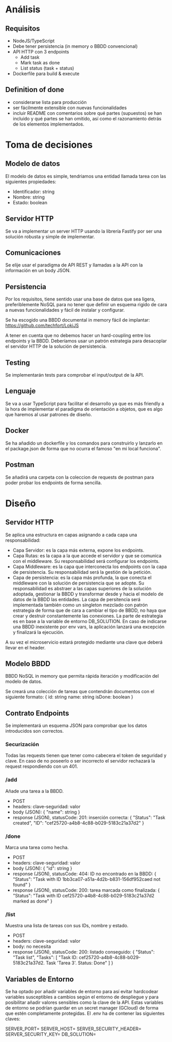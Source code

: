 # Análisis

## Requisitos
* NodeJS/TypeScript
* Debe tener persistencia (in memory o BBDD convencional)
* API HTTP con 3 endpoints
    * Add task
    * Mark task as done
    * List status (task + status)
* Dockerfile para build & execute

## Definition of done
* considerarse lista para producción
* ser fácilmente extensible con nuevas funcionalidades
* incluir README con comentarios sobre qué partes (supuestos) se han incluido y qué partes se han omitido, así como el razonamiento detrás de los elementos implementados.

# Toma de decisiones

## Modelo de datos
El modelo de datos es simple, tendriamos una entidad llamada tarea con las siguientes propiedades:
* Identificador: string
* Nombre: string
* Estado: boolean

## Servidor HTTP
Se va a implementar un server HTTP usando la librería Fastify por ser una solución robusta y simple de implementar.

## Comunicaciones
Se elije usar el paradigma de API REST y llamadas a la API con la información en un body JSON.

## Persistencia
Por los requisitos, tiene sentido usar una base de datos que sea ligera, preferiblemente NoSQL para no tener que definir un esquema rigido de cara a nuevas funcionalidades y fácil de instalar y configurar.

Se ha escogido una BBDD documental in memory fácil de implantar: https://github.com/techfort/LokiJS

A tener en cuenta que no debemos hacer un hard-coupling entre los endpoints y la BBDD. Deberíamos usar un patrón estrategia para desacoplar el servidor HTTP de la solución de persistencia.

## Testing
Se implementarán tests para comprobar el input/output de la API.

## Lenguaje
Se va a usar TypeScript para facilitar el desarrollo ya que es más friendly a la hora de implementar el paradigma de orientación a objetos, que es algo que haremos al usar patrones de diseño.

## Docker
Se ha añadido un dockerfile y los comandos para construirlo y lanzarlo en el package.json de forma que no ocurra el famoso "en mi local funciona".

## Postman
Se añadirá una carpeta con la coleccion de requests de postman para poder probar los endpoints de forma sencilla.

# Diseño

## Servidor HTTP

Se aplica una estructura en capas asignando a cada capa una responsabilidad:

* Capa Servidor: es la capa más externa, expone los endpoints.
* Capa Rutas: es la capa a la que accede el servidor y que se comunica con el middleware. Su responsabilidad será configurar los endpoints.
* Capa Middleware: es la capa que interconecta los endpoints con la capa de persistencia. Su responsabilidad será la gestión de la petición.
* Capa de persistencia: es la capa más profunda, la que conecta el middleware con la solución de persistencia que se adopte. Su responsabilidad es abstraer a las capas superiores de la solución adoptada, gestionar la BBDD y transformar desde y hacia el modelo de datos de la BBDD las entidades. La capa de persitencia será implementada también como un singleton mezclado con patrón estrategia de forma que de cara a cambiar el tipo de BBDD, no haya que crear y destruir constantemente las conexiones. La parte de estrategia es en base a la variable de entorno DB_SOLUTION. En caso de indicarse una BBDD inexistente por env vars, la aplicación lanzará una excepción y finalizará la ejecución.

A su vez el microservicio estará protegido mediante una clave que deberá llevar en el header.

## Modelo BBDD
BBDD NoSQL in memory que permita rápida iteración y modificación del modelo de datos.

Se creará una colección de tareas que contendrán documentos con el siguiente formato:
{
    id: string
    name: string
    isDone: boolean
}

## Contrato Endpoints
Se implementará un esquema JSON para comprobar que los datos introducidos son correctos.

### Securización
Todas las requests tienen que tener como cabecera el token de seguridad y clave. En caso de no poseerlo o ser incorrecto el servidor rechazará la request respondiendo con un 401.

### /add
Añade una tarea a la BBDD.

* POST
* headers: clave-seguridad: valor
* body (JSON): 
{
    "name": string
}
* response (JSON), statusCode: 201: inserción correcta:
{
    "Status": "Task created",
    "ID": "cef25720-a4b8-4c88-b029-5183c21a37d2"
}

### /done
Marca una tarea como hecha.
* POST
* headers: clave-seguridad: valor
* body (JSON): 
{
	"id": string
}
* response (JSON), statusCode: 404: ID no encontrado en la BBDD:
{
    "Status": "Task with ID 1bb3ca07-a51a-4d2b-b831-156df952caed not found"
}
* response (JSON), statusCode: 200: tarea marcada como finalizada:
{
    "Status": "Task with ID cef25720-a4b8-4c88-b029-5183c21a37d2 marked as done"
}

### /list
Muestra una lista de tareas con sus IDs, nombre y estado.

* POST
* headers: clave-seguridad: valor
* body: no necesita
* response (JSON), statusCode: 200: listado conseguido:
{
    "Status": "Task list",
    "Tasks": [
        "Task ID: cef25720-a4b8-4c88-b029-5183c21a37d2. Task 'Tarea 3'. Status: Done"
    ]
}


## Variables de Entorno
Se ha optado por añadir variables de entorno para así evitar hardcodear variables susceptibles a cambios según el entorno de despliegue y para posibilitar añadir valores sensibles como la clave de la API. Estas variables de entorno se podrían guardar en un secret manager (GCloud) de forma que estén completamente protegidas. El .env ha de contener las siguientes claves:

SERVER_PORT=
SERVER_HOST=
SERVER_SECURITY_HEADER=
SERVER_SECURITY_KEY=
DB_SOLUTION=